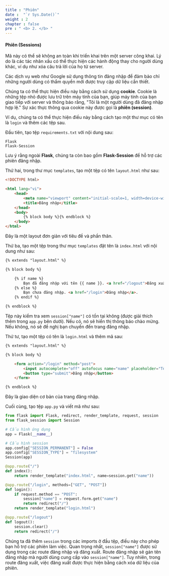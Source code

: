 ```yaml
---
title : "Phiên"
date :  "`r Sys.Date()`" 
weight : 2 
chapter : false
pre : " <b> 2. </b> "
---
```

#### Phiên (Sessions)

Mã này có thể sẽ không an toàn khi triển khai trên một server công khai. Lý do là các tác nhân xấu có thể thực hiện các hành động thay cho người dùng khác, ví dụ như xóa câu trả lời của họ từ server. 

Các dịch vụ web như Google sử dụng thông tin đăng nhập để đảm bảo chỉ những người dùng có thẩm quyền mới được truy cập dữ liệu cần thiết.

Chúng ta có thể thực hiện điều này bằng cách sử dụng **cookie**. Cookie là những tệp nhỏ được lưu trữ trên máy tính của bạn, giúp máy tính của bạn giao tiếp với server và thông báo rằng, "Tôi là một người dùng đã đăng nhập hợp lệ." Sự xác thực thông qua cookie này được gọi là **phiên (session)**.

Ví dụ, chúng ta có thể thực hiện điều này bằng cách tạo một thư mục có tên là `login` và thêm các tệp sau.

Đầu tiên, tạo tệp `requirements.txt` với nội dung sau:

```plaintext
Flask
Flask-Session
```

Lưu ý rằng ngoài **Flask**, chúng ta còn bao gồm **Flask-Session** để hỗ trợ các phiên đăng nhập.

Thứ hai, trong thư mục `templates`, tạo một tệp có tên `layout.html` như sau:

```html
<!DOCTYPE html>

<html lang="vi">
    <head>
        <meta name="viewport" content="initial-scale=1, width=device-width">
        <title>Đăng nhập</title>
    </head>
    <body>
        {% block body %}{% endblock %}
    </body>
</html>
```

Đây là một layout đơn giản với tiêu đề và phần thân.

Thứ ba, tạo một tệp trong thư mục `templates` đặt tên là `index.html` với nội dung như sau:

```html
{% extends "layout.html" %}

{% block body %}

    {% if name %}
        Bạn đã đăng nhập với tên {{ name }}. <a href="/logout">Đăng xuất</a>.
    {% else %}
        Bạn chưa đăng nhập. <a href="/login">Đăng nhập</a>.
    {% endif %}

{% endblock %}
```

Tệp này kiểm tra xem `session["name"]` có tồn tại không (được giải thích thêm trong `app.py` bên dưới). Nếu có, nó sẽ hiển thị thông báo chào mừng. Nếu không, nó sẽ đề nghị bạn chuyển đến trang đăng nhập.

Thứ tư, tạo một tệp có tên là `login.html` và thêm mã sau:

```html
{% extends "layout.html" %}

{% block body %}

    <form action="/login" method="post">
        <input autocomplete="off" autofocus name="name" placeholder="Tên" type="text">
        <button type="submit">Đăng nhập</button>
    </form>

{% endblock %}
```

Đây là giao diện cơ bản của trang đăng nhập.

Cuối cùng, tạo tệp `app.py` và viết mã như sau:

```python
from flask import Flask, redirect, render_template, request, session
from flask_session import Session

# Cấu hình ứng dụng
app = Flask(__name__)

# Cấu hình session
app.config["SESSION_PERMANENT"] = False
app.config["SESSION_TYPE"] = "filesystem"
Session(app)

@app.route("/")
def index():
    return render_template("index.html", name=session.get("name"))

@app.route("/login", methods=["GET", "POST"])
def login():
    if request.method == "POST":
        session["name"] = request.form.get("name")
        return redirect("/")
    return render_template("login.html")

@app.route("/logout")
def logout():
    session.clear()
    return redirect("/")
```

Chúng ta đã thêm `session` trong các imports ở đầu tệp, điều này cho phép bạn hỗ trợ các phiên làm việc. Quan trọng nhất, `session["name"]` được sử dụng trong các route đăng nhập và đăng xuất. Route đăng nhập sẽ gán tên đăng nhập mà người dùng cung cấp vào `session["name"]`. Tuy nhiên, trong route đăng xuất, việc đăng xuất được thực hiện bằng cách xóa dữ liệu của phiên.